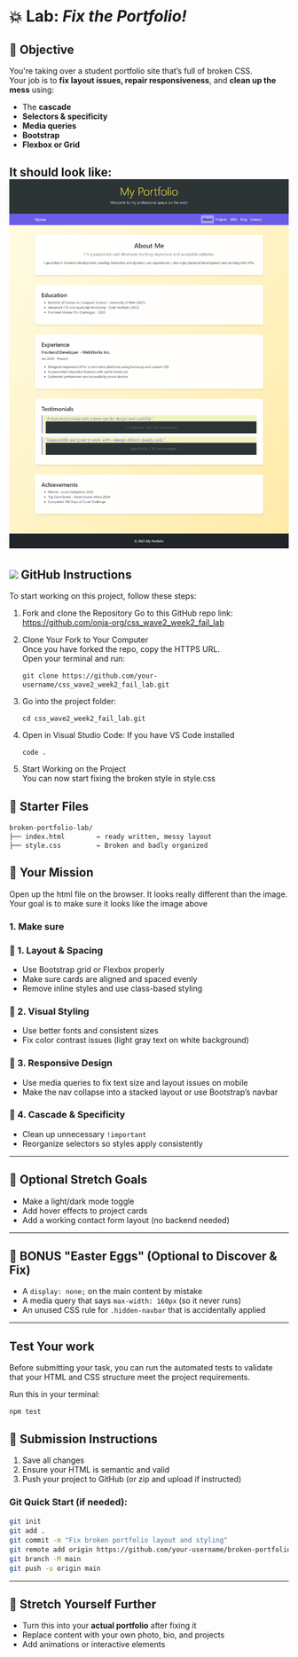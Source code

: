 # 💥 Lab: *Fix the Portfolio!*

## 🎯 Objective
You're taking over a student portfolio site that’s full of broken CSS.  
Your job is to **fix layout issues, repair responsiveness**, and **clean up the mess** using:

- The **cascade**
- **Selectors & specificity**
- **Media queries**
- **Bootstrap**
- **Flexbox or Grid**

It should look like: 
![fail lab](./assets/CSS_Fail_Lab.png)
---

## <img src="https://github.githubassets.com/images/modules/logos_page/GitHub-Mark.png" width="20"/>  **GitHub Instructions**

To start working on this project, follow these steps:

1. Fork and clone the Repository
Go to this GitHub repo link: https://github.com/onja-org/css_wave2_week2_fail_lab

2. Clone Your Fork to Your Computer  
Once you have forked the repo, copy the HTTPS URL.  
Open your terminal and run:

    ```
    git clone https://github.com/your-username/css_wave2_week2_fail_lab.git
    ```

3. Go into the project folder:

      ```
      cd css_wave2_week2_fail_lab.git
      ```  

4. Open in Visual Studio Code:
If you have VS Code installed

    ```
    code .
    ```

5. Start Working on the Project  
You can now start fixing the broken style in style.css

## 🧩 Starter Files
```
broken-portfolio-lab/
├── index.html        ← ready written, messy layout
├── style.css         ← Broken and badly organized
```

## 🧪 Your Mission

Open up the html file on the browser. It looks really different than the image. Your goal is to make sure it looks like the image above  
### 1. Make sure 

### 🧱 1. Layout & Spacing
- Use Bootstrap grid or Flexbox properly
- Make sure cards are aligned and spaced evenly
- Remove inline styles and use class-based styling

### 🎨 2. Visual Styling
- Use better fonts and consistent sizes
- Fix color contrast issues (light gray text on white background)

### 📱 3. Responsive Design
- Use media queries to fix text size and layout issues on mobile
- Make the nav collapse into a stacked layout or use Bootstrap’s navbar

### 🧠 4. Cascade & Specificity
- Clean up unnecessary `!important`
- Reorganize selectors so styles apply consistently

---

## 🔎 Optional Stretch Goals
- Make a light/dark mode toggle
- Add hover effects to project cards
- Add a working contact form layout (no backend needed)

---

## 🧪 BONUS "Easter Eggs" (Optional to Discover & Fix)
- A `display: none;` on the main content by mistake
- A media query that says `max-width: 160px` (so it never runs)
- An unused CSS rule for `.hidden-navbar` that is accidentally applied

---

## Test Your work 
Before submitting your task, you can run the automated tests to validate that your HTML and CSS structure meet the project requirements.

Run this in your terminal:

```
npm test
```

## 🚀 Submission Instructions
1. Save all changes
2. Ensure your HTML is semantic and valid
3. Push your project to GitHub (or zip and upload if instructed)

### Git Quick Start (if needed):
```bash
git init
git add .
git commit -m "Fix broken portfolio layout and styling"
git remote add origin https://github.com/your-username/broken-portfolio-lab.git
git branch -M main
git push -u origin main
```

---

## 🌟 Stretch Yourself Further
- Turn this into your **actual portfolio** after fixing it
- Replace content with your own photo, bio, and projects
- Add animations or interactive elements